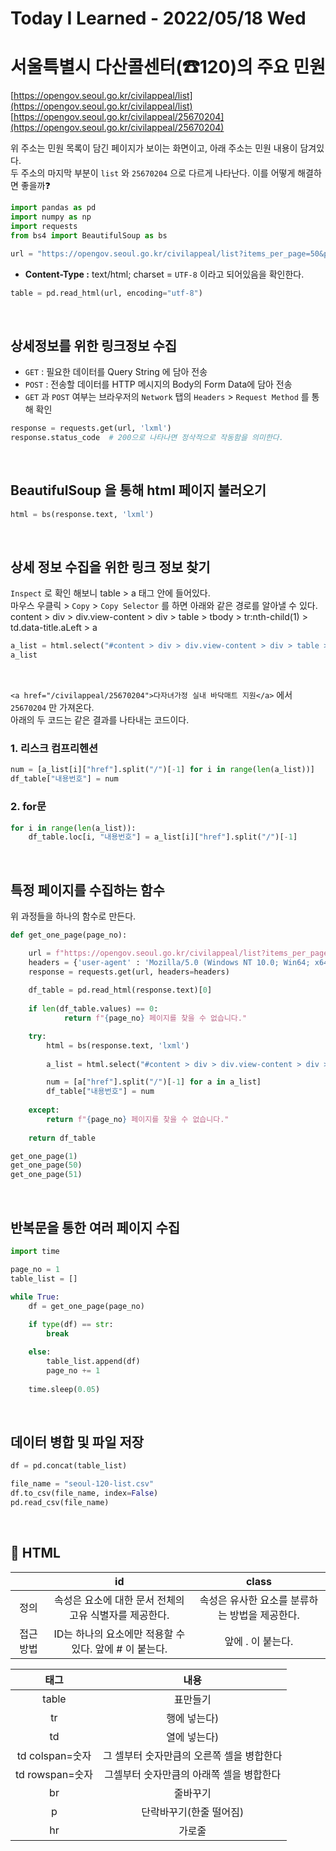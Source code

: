 # Today I Learned - 2022/05/18 Wed

# 서울특별시 다산콜센터(☎120)의 주요 민원

[https://opengov.seoul.go.kr/civilappeal/list](https://opengov.seoul.go.kr/civilappeal/list)<br>
[https://opengov.seoul.go.kr/civilappeal/25670204](https://opengov.seoul.go.kr/civilappeal/25670204)

위 주소는 민원 목록이 담긴 페이지가 보이는 화면이고, 아래 주소는 민원 내용이 담겨있다.<br>
두 주소의 마지막 부분이 `list` 와 `25670204` 으로 다르게 나타난다. 이를 어떻게 해결하면 좋을까❓

```python
import pandas as pd
import numpy as np
import requests
from bs4 import BeautifulSoup as bs
```

```python
url = "https://opengov.seoul.go.kr/civilappeal/list?items_per_page=50&page=2"
```

- **Content-Type :**  text/html; charset = `UTF-8` 이라고 되어있음을 확인한다.

```python
table = pd.read_html(url, encoding="utf-8")
```
<br>

## 상세정보를 위한 링크정보 수집

- `GET` : 필요한 데이터를 Query String 에 담아 전송
- `POST` : 전송할 데이터를 HTTP 메시지의 Body의 Form Data에 담아 전송
- `GET` 과 `POST` 여부는 브라우저의 `Network` 탭의 `Headers` > `Request Method` 를 통해 확인

```python
response = requests.get(url, 'lxml')
response.status_code  # 200으로 나타나면 정삭적으로 작동함을 의미한다.
```
<br>

## BeautifulSoup 을 통해 html 페이지 불러오기
```python
html = bs(response.text, 'lxml')
```
<br>

## 상세 정보 수집을 위한 링크 정보 찾기
`Inspect` 로 확인 해보니 table > a 태그 안에 들어있다.<br>
마우스 우클릭 > `Copy` > `Copy Selector`  를 하면 아래와 같은 경로를 알아낼 수 있다.<br>
content > div > div.view-content > div > table > tbody > tr:nth-child(1) > td.data-title.aLeft > a

```python
a_list = html.select("#content > div > div.view-content > div > table > tbody > tr > td > a")
a_list
```
<br>

`<a href="/civilappeal/25670204">다자녀가정 실내 바닥매트 지원</a>` 에서 `25670204` 만 가져온다.<br>
아래의 두 코드는 같은 결과를 나타내는 코드이다.

###  1. 리스크 컴프리헨션
```python
num = [a_list[i]["href"].split("/")[-1] for i in range(len(a_list))]
df_table["내용번호"] = num
```

### 2. for문
```python
for i in range(len(a_list)):
    df_table.loc[i, "내용번호"] = a_list[i]["href"].split("/")[-1]
```
<br>

## 특정 페이지를 수집하는 함수
위 과정들을 하나의 함수로 만든다.

```python
def get_one_page(page_no):

    url = f"https://opengov.seoul.go.kr/civilappeal/list?items_per_page=50&page={page_no}"
    headers = {'user-agent' : 'Mozilla/5.0 (Windows NT 10.0; Win64; x64) AppleWebKit/537.36 (KHTML, like Gecko) Chrome/101.0.4951.67 Safari/537.36'}
    response = requests.get(url, headers=headers)
    
    df_table = pd.read_html(response.text)[0]
    
    if len(df_table.values) == 0:
            return f"{page_no} 페이지를 찾을 수 없습니다."

    try:
        html = bs(response.text, 'lxml')
        
        a_list = html.select("#content > div > div.view-content > div > table > tbody > tr > td > a")

        num = [a["href"].split("/")[-1] for a in a_list]
        df_table["내용번호"] = num
        
    except:
        return f"{page_no} 페이지를 찾을 수 없습니다."
    
    return df_table
```

```python
get_one_page(1)
get_one_page(50)
get_one_page(51)
```
<br>

## 반복문을 통한 여러 페이지 수집

```python
import time

page_no = 1
table_list = []

while True:
    df = get_one_page(page_no)
    
    if type(df) == str:
        break

    else:
        table_list.append(df)
        page_no += 1
    
    time.sleep(0.05)
```
<br>

## 데이터 병합 및 파일 저장

```python
df = pd.concat(table_list)

file_name = "seoul-120-list.csv"
df.to_csv(file_name, index=False)
pd.read_csv(file_name)
```
<br>

## 📝 HTML
|  | id | class |
| :---: | :---: | :---: |
| 정의 | 속성은 요소에 대한 문서 전체의 고유 식별자를 제공한다. | 속성은 유사한 요소를 분류하는 방법을 제공한다. |
| 접근 방법 | ID는 하나의 요소에만 적용할 수 있다. 앞에 # 이  붙는다. | 앞에 . 이 붙는다. |

| 태그 | 내용 |
| :---: | :---: |
| table | 표만들기 |
| tr | 행에 넣는다) |
| td | 열에 넣는다) |
| td colspan=숫자 | 그 셀부터 숫자만큼의 오른쪽 셀을 병합한다 |
| td rowspan=숫자 | 그셀부터 숫자만큼의 아래쪽 셀을 병합한다 |
| br | 줄바꾸기 |
| p | 단락바꾸기(한줄 떨어짐) |
| hr | 가로줄 |
